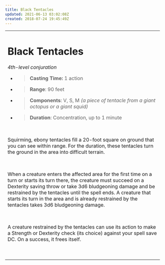 ```yaml
---
title: Black Tentacles
updated: 2021-06-13 03:02:08Z
created: 2018-07-24 19:45:49Z
---
```


<table><tbody><tr class="odd"><td><h1 id="black-tentacles"><strong>Black Tentacles</strong></h1><p><em>4th-level conjuration</em></p><ul><li><blockquote><p><strong>Casting Time:</strong> 1 action</p></blockquote></li><li><blockquote><p><strong>Range</strong>: 90 feet</p></blockquote></li><li><blockquote><p><strong>Components</strong>: V, S, M <em>(a piece of tentacle from a giant octopus or a giant squid)</em></p></blockquote></li><li><blockquote><p><strong>Duration</strong>: Concentration, up to 1 minute</p></blockquote></li></ul><p> </p><p>Squirming, ebony tentacles fill a 20-foot square on ground that you can see within range. For the duration, these tentacles turn the ground in the area into difficult terrain.</p><p> </p><p>When a creature enters the affected area for the first time on a turn or starts its turn there, the creature must succeed on a Dexterity saving throw or take 3d6 bludgeoning damage and be restrained by the tentacles until the spell ends. A creature that starts its turn in the area and is already restrained by the tentacles takes 3d6 bludgeoning damage.</p><p> </p><p>A creature restrained by the tentacles can use its action to make a Strength or Dexterity check (its choice) against your spell save DC. On a success, it frees itself.</p><p> </p></td></tr></tbody></table>
